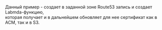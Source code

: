 Данный пример - создает в заданной зоне Route53 запись и создает Labmda-функцию, \
которая получает и в дальнейшем обновляет для нее сертификат как в ACM, так и в S3. 